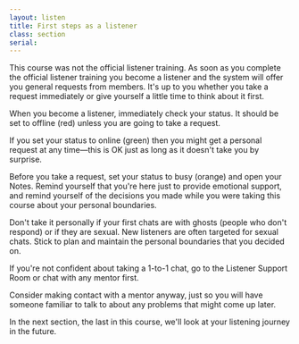 ```yaml
---
layout: listen
title: First steps as a listener
class: section
serial: 
---
```

This course was not the official listener training. As soon as you complete the official listener training you become a listener and the system will offer you general requests from members. It's up to you whether you take a request immediately or give yourself a little time to think about it first.

When you become a listener, immediately check your status. It should be set to offline (red) unless you are going to take a request.

If you set your status to online (green) then you might get a personal request at any time—this is OK just as long as it doesn't take you by surprise.

Before you take a request, set your status to busy (orange) and open your Notes. Remind yourself that you're here just to provide emotional support, and remind yourself of the decisions you made while you were taking this course about your personal boundaries.

Don't take it personally if your first chats are with ghosts (people who don't respond) or if they are sexual. New listeners are often targeted for sexual chats. Stick to plan and maintain the personal boundaries that you decided on.

If you're not confident about taking a 1-to-1 chat, go to the Listener Support Room or chat with any mentor first.

Consider making contact with a mentor anyway, just so you will have someone familiar to talk to about any problems that might come up later.

In the next section, the last in this course, we'll look at your listening journey in the future.
